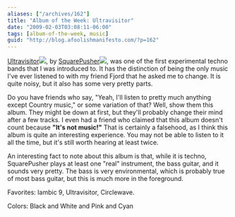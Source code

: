```yaml
---
aliases: ["/archives/162"]
title: "Album of the Week: Ultravisitor"
date: "2009-02-03T03:08:11-06:00"
tags: [album-of-the-week, music]
guid: "http://blog.afoolishmanifesto.com/?p=162"
---
```

[Ultravisitor](http://www.amazon.com/gp/product/B0001E70BM?ie=UTF8&tag=afooman-20&linkCode=as2&camp=1789&creative=390957&creativeASIN=B0001E70BM)![](http://www.assoc-amazon.com/e/ir?t=afooman-20&l=as2&o=1&a=B0001E70BM), by [SquarePusher](http://www.amazon.com/gp/redirect.html?ie=UTF8&location=http%3A%2F%2Fwww.amazon.com%2Fgp%2Fentity%2FSquarepusher%2FB000APH800%3Fie%3DUTF8%26ref%255F%3Dntt%255Fmus%255Fdp%255Fpel&tag=afooman-20&linkCode=ur2&camp=1789&creative=390957)![](https://www.assoc-amazon.com/e/ir?t=afooman-20&l=ur2&o=1), was one of the first experimental techno bands that I was introduced to. It has the distinction of being the only music I've ever listened to with my friend Fjord that he asked me to change. It is quite noisy, but it also has some very pretty parts.

Do you have friends who say, "Yeah, I'll listen to pretty much anything except Country music," or some variation of that? Well, show them this album. They might be down at first, but they'll probably change their mind after a few tracks. I even had a friend who claimed that this album doesn't count because **"It's not music!"** That is certainly a falsehood, as I think this album is quite an interesting experience. You may not be able to listen to it all the time, but it's still worth hearing at least twice.

An interesting fact to note about this album is that, while it is techno, SquarePusher plays at least one "real" instrument, the bass guitar, and it sounds very pretty. The bass is very environmental, which is probably true of most bass guitar, but this is much more in the foreground.

Favorites: Iambic 9, Ultravisitor, Circlewave.

Colors: Black and White and Pink and Cyan
